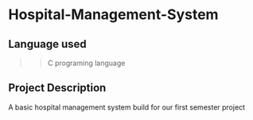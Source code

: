 # Hospital-Management-System
## Language used 
>>  C programing language

## Project Description
A basic hospital management system build for our first semester project
